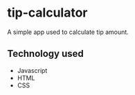 # tip-calculator
  A simple app used to calculate tip amount.

## Technology used
* Javascript
* HTML
* CSS

